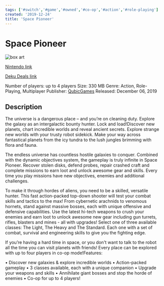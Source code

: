 ```yaml
---
tags: ['#switch','#game','#owned','#co-op','#action','#role-playing']
created: '2019-12-24'
title: 'Space Pioneer'
---
```

# Space Pioneer

![box art](https://assets.nintendo.com/image/upload/c_pad,f_auto,h_613,q_auto,w_1089/ncom/en_US/games/switch/s/space-pioneer-switch/hero?v=2021042918)

[Nintendo link](https://www.nintendo.com/games/detail/space-pioneer-switch/)

[Deku Deals link](https://www.dekudeals.com/items/space-pioneer)

Number of players: up to 4 players
Size: 330 MB
Genre: Action, Role-Playing, Multiplayer
Publisher: [QubicGames](https://www.dekudeals.com/games?include[collection]=true&filter[publisher]=QubicGames)
Released: December 06, 2019

## Description

The universe is a dangerous place – and you’re on cleaning duty. Explore the galaxy as an intergalactic bounty hunter. Lock and load!Discover new planets, chart incredible worlds and reveal ancient secrets. Explore strange new worlds with your trusty robot sidekick. Make your way across fantastical planets from the icy tundra to the lush jungles brimming with flora and fauna.

The endless universe has countless hostile galaxies to conquer. Combined with the dynamic objectives system, the gameplay is truly infinite in Space Pioneer. Recover stolen disks, defend probes, repair crashed craft and complete missions to earn loot and unlock awesome gear and skills. Every time you play missions have new objectives, enemies and additional challenges.

To make it through hordes of aliens, you need to be a skilled, versatile hunter. This fast action-packed top-down shooter will test your combat skills and tactics to the max! From cybernetic arachnids to venomous hornets, stand against massive bosses, each with unique offensive and defensive capabilities. Use the latest hi-tech weapons to crush your enemies and earn loot to unlock awesome new gear including gun turrets, rifles, blasters and mines - all with upgrades! Select one of three available classes: The Light, The Heavy and The Standard. Each one with a set of combat, survival and engineering skills to give you the fighting edge.

If you’re having a hard time in space, or you don't want to talk to the robot all the time you can visit planets with friends! Every place can be explored with up to four players in co-op mode!Features: 

•	Discover new galaxies & explore incredible worlds
•	Action-packed gameplay
•	3 classes available, each with a unique companion
•	Upgrade your weapons and skills
•	Annihilate giant bosses and stop the horde of enemies
•	Co-op for up to 4 players!
